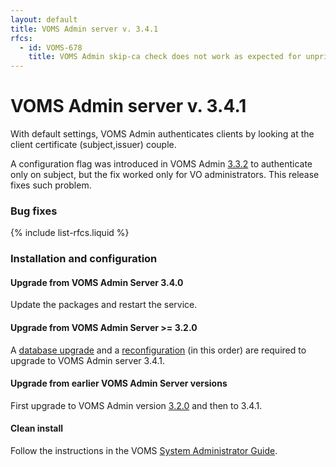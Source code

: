 ```yaml
---
layout: default
title: VOMS Admin server v. 3.4.1
rfcs:
  - id: VOMS-678
    title: VOMS Admin skip-ca check does not work as expected for unprivileged VOMS Admin users
---
```


# VOMS Admin server v. 3.4.1

With default settings, VOMS Admin authenticates clients by looking at the
client certificate (subject,issuer) couple.

A configuration flag was introduced in VOMS Admin [3.3.2][voms-admin-332-rn] to
authenticate only on subject, but the fix worked only for VO administrators.
This release fixes such problem.

### Bug fixes

{% include list-rfcs.liquid %}

### Installation and configuration

#### Upgrade from VOMS Admin Server 3.4.0

Update the packages and restart the service.

#### Upgrade from VOMS Admin Server >= 3.2.0

A [database upgrade][db-upgrade] and a [reconfiguration][reconf] (in this order) are
required to upgrade to VOMS Admin server 3.4.1.

#### Upgrade from earlier VOMS Admin Server versions

First upgrade to VOMS Admin version [3.2.0][voms-admin-320-rn] and then to 3.4.1.

#### Clean install

Follow the instructions in the VOMS [System Administrator Guide][sysadmin-guide].

[voms-website]: http://italiangrid.github.io/voms
[sysadmin-guide]:{{site.baseurl}}/documentation/sysadmin-guide/3.0.6
[voms-admin-guide]: {{site.baseurl}}/documentation/voms-admin-guide/3.4.1
[reconf]: {{site.baseurl}}/documentation/sysadmin-guide/3.0.6/#reconf
[db-upgrade]: {{site.baseurl}}/documentation/sysadmin-guide/3.0.6/#db-upgrade
[voms-admin-320-rn]: {{site.baseurl}}/release-notes/voms-admin-server/3.2.0
[voms-admin-332-rn]: {{site.baseurl}}/release-notes/voms-admin-server/3.3.2
